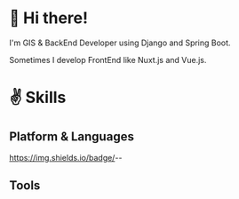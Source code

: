 # 👋 Hi there! 
<p>I'm GIS & BackEnd Developer using Django and Spring Boot.</p>
<p>Sometimes I develop FrontEnd like Nuxt.js and Vue.js.</p>

# ✌ Skills
## Platform & Languages
https://img.shields.io/badge/<Django>-<Django>-<green>
## Tools


<!--
**parkyountaek/parkyountaek** is a ✨ _special_ ✨ repository because its `README.md` (this file) appears on your GitHub profile.

Here are some ideas to get you started:

- 🔭 I’m currently working on ...
- 🌱 I’m currently learning ...
- 👯 I’m looking to collaborate on ...
- 🤔 I’m looking for help with ...
- 💬 Ask me about ...
- 📫 How to reach me: ...
- 😄 Pronouns: ...
- ⚡ Fun fact: ...
-->

